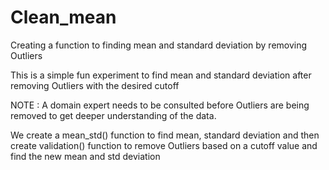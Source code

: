 # Clean_mean
Creating a function to finding mean and standard deviation by removing Outliers

This is a simple fun experiment to find mean and standard deviation after removing Outliers with the desired cutoff

NOTE : A domain expert needs to be consulted before Outliers are being removed to get deeper understanding of the data.

We create a mean_std() function to find mean, standard deviation and then create validation() function to remove Outliers based on a cutoff value and find the new mean and std deviation
